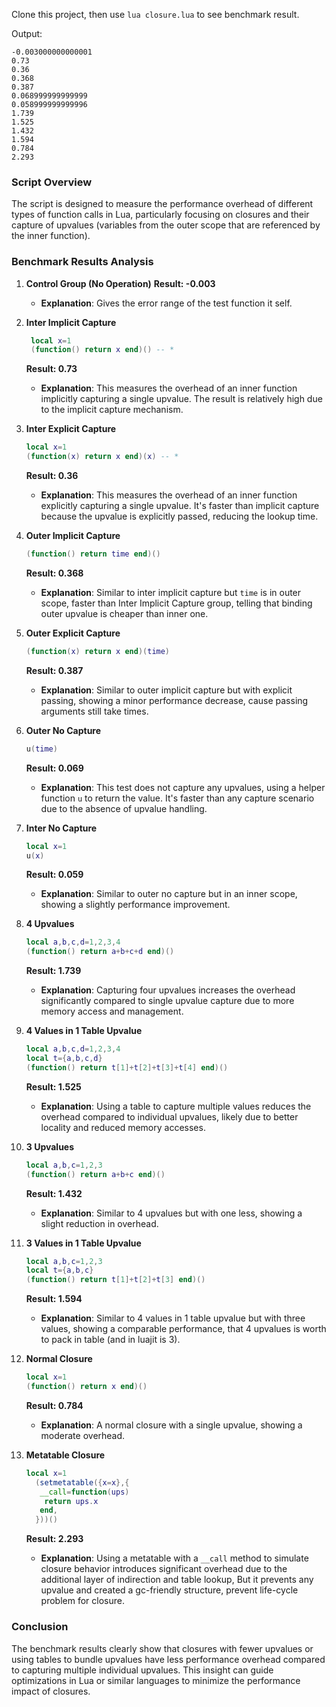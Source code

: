 Clone this project, then use `lua closure.lua` to see benchmark result.

Output:

```
-0.003000000000001
0.73
0.36
0.368
0.387
0.068999999999999
0.058999999999996
1.739
1.525
1.432
1.594
0.784
2.293
```

### Script Overview

The script is designed to measure the performance overhead of different types of function calls in Lua, particularly focusing on closures and their capture of upvalues (variables from the outer scope that are referenced by the inner function).

### Benchmark Results Analysis

1. **Control Group (No Operation)**
   **Result: -0.003**

   - **Explanation**: Gives the error range of the test function it self.

2. **Inter Implicit Capture**

   ```lua
    local x=1
    (function() return x end)() -- *
   ```

   **Result: 0.73**

   - **Explanation**: This measures the overhead of an inner function implicitly capturing a single upvalue. The result is relatively high due to the implicit capture mechanism.

3. **Inter Explicit Capture**

   ```lua
   local x=1
   (function(x) return x end)(x) -- *
   ```

   **Result: 0.36**

   - **Explanation**: This measures the overhead of an inner function explicitly capturing a single upvalue. It's faster than implicit capture because the upvalue is explicitly passed, reducing the lookup time.

4. **Outer Implicit Capture**

   ```lua
   (function() return time end)()
   ```

   **Result: 0.368**

   - **Explanation**: Similar to inter implicit capture but `time` is in outer scope, faster than Inter Implicit Capture group, telling that binding outer upvalue is cheaper than inner one.

5. **Outer Explicit Capture**

   ```lua
   (function(x) return x end)(time)
   ```

   **Result: 0.387**

   - **Explanation**: Similar to outer implicit capture but with explicit passing, showing a minor performance decrease, cause passing arguments still take times.

6. **Outer No Capture**

   ```lua
   u(time)
   ```

   **Result: 0.069**

   - **Explanation**: This test does not capture any upvalues, using a helper function `u` to return the value. It's faster than any capture scenario due to the absence of upvalue handling.

7. **Inter No Capture**

   ```lua
   local x=1
   u(x)
   ```

   **Result: 0.059**

   - **Explanation**: Similar to outer no capture but in an inner scope, showing a slightly performance improvement.

8. **4 Upvalues**

   ```lua
   local a,b,c,d=1,2,3,4
   (function() return a+b+c+d end)()
   ```

   **Result: 1.739**

   - **Explanation**: Capturing four upvalues increases the overhead significantly compared to single upvalue capture due to more memory access and management.

9. **4 Values in 1 Table Upvalue**

   ```lua
   local a,b,c,d=1,2,3,4
   local t={a,b,c,d}
   (function() return t[1]+t[2]+t[3]+t[4] end)()
   ```

   **Result: 1.525**

   - **Explanation**: Using a table to capture multiple values reduces the overhead compared to individual upvalues, likely due to better locality and reduced memory accesses.

10. **3 Upvalues**

    ```lua
    local a,b,c=1,2,3
    (function() return a+b+c end)()
    ```

    **Result: 1.432**

    - **Explanation**: Similar to 4 upvalues but with one less, showing a slight reduction in overhead.

11. **3 Values in 1 Table Upvalue**

    ```lua
    local a,b,c=1,2,3
    local t={a,b,c}
    (function() return t[1]+t[2]+t[3] end)()
    ```

    **Result: 1.594**

    - **Explanation**: Similar to 4 values in 1 table upvalue but with three values, showing a comparable performance, that 4 upvalues is worth to pack in table (and in luajit is 3).

12. **Normal Closure**

    ```lua
    local x=1
    (function() return x end)()
    ```

    **Result: 0.784**

    - **Explanation**: A normal closure with a single upvalue, showing a moderate overhead.

13. **Metatable Closure**

    ```lua
    local x=1
      (setmetatable({x=x},{
       __call=function(ups)
        return ups.x
       end,
      }))()
    ```

    **Result: 2.293**

    - **Explanation**: Using a metatable with a `__call` method to simulate closure behavior introduces significant overhead due to the additional layer of indirection and table lookup, But it prevents any upvalue and created a gc-friendly structure, prevent life-cycle problem for closure.

### Conclusion

The benchmark results clearly show that closures with fewer upvalues or using tables to bundle upvalues have less performance overhead compared to capturing multiple individual upvalues. This insight can guide optimizations in Lua or similar languages to minimize the performance impact of closures.
